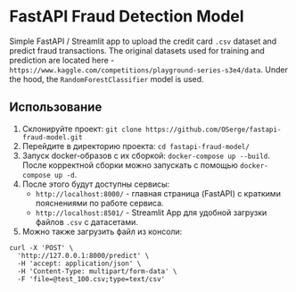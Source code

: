 # FastAPI Fraud Detection Model
Simple FastAPI / Streamlit app to upload the credit card `.csv` dataset and predict fraud transactions.
The original datasets used for training and prediction are located here - `https://www.kaggle.com/competitions/playground-series-s3e4/data`.
Under the hood, the `RandomForestClassifier` model is used.

## Использование

1. Склонируйте проект: `git clone https://github.com/OSerge/fastapi-fraud-model.git`
2. Перейдите в директорию проекта: `cd fastapi-fraud-model/`
3. Запуск docker-образов с их сборкой: `docker-compose up --build`. После корректной сборки можно запускать с помощью `docker-compose up -d`.
4. После этого будут доступны сервисы:
    * `http://localhost:8000/` - главная страница (FastAPI) с краткими пояснениями по работе сервиса.
    * `http://localhost:8501/` - Streamlit App для удобной загрузки файлов `.csv` с датасетами.
5. Можно также загрузить файл из консоли: 
```
curl -X 'POST' \
  'http://127.0.0.1:8000/predict' \
  -H 'accept: application/json' \
  -H 'Content-Type: multipart/form-data' \
  -F 'file=@test_100.csv;type=text/csv'
```
